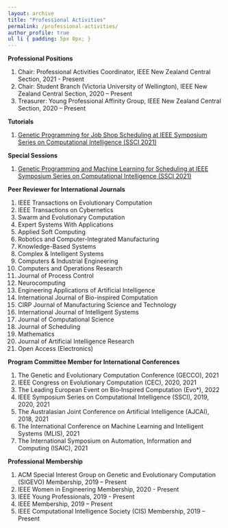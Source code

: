 ```yaml
---
layout: archive
title: "Professional Activities"
permalink: /professional-activities/
author_profile: true
ul li { padding: 5px 0px; }
---
```

**Professional Positions**
<ol>
<li> Chair: Professional Activities Coordinator, IEEE New Zealand Central Section, 2021 - Present </li>
<li> Chair: Student Branch (Victoria University of Wellington), IEEE New Zealand Central Section, 2020 – Present </li>
<li> Treasurer: Young Professional Affinity Group, IEEE New Zealand Central Section, 2020 – Present </li>
</ol>

**Tutorials**
<ol>
<li> <a href="https://attend.ieee.org/ssci-2021/tutorial-genetic-programming-for-job-shop-scheduling/"> Genetic Programming for Job Shop Scheduling at IEEE Symposium Series on Computational Intelligence (SSCI 2021) </a> </li> 
</ol>

**Special Sessions**
<ol>
<li> <a href="https://attend.ieee.org/ssci-2021/special-session-genetic-programming-and-machine-learning-for-scheduling/"> Genetic Programming and Machine Learning for Scheduling at IEEE Symposium Series on Computational Intelligence (SSCI 2021) </a> </li>
</ol>


**Peer Reviewer for International Journals**
<ol>
<li> IEEE Transactions on Evolutionary Computation </li>
<li> IEEE Transactions on Cybernetics </li>
<li> Swarm and Evolutionary Computation </li>
<li> Expert Systems With Applications </li>
<li> Applied Soft Computing </li>
<li> Robotics and Computer-Integrated Manufacturing </li>
<li> Knowledge-Based Systems </li>
<li> Complex & Intelligent Systems </li>
<li> Computers & Industrial Engineering </li>
<li> Computers and Operations Research </li>
<li> Journal of Process Control </li>
<li> Neurocomputing </li>
<li> Engineering Applications of Artificial Intelligence </li>
<li> International Journal of Bio-inspired Computation </li>
<li> CIRP Journal of Manufacturing Science and Technology </li>
<li> International Journal of Intelligent Systems </li>
<li> Journal of Computational Science </li>
<li> Journal of Scheduling </li>
<li> Mathematics </li>
<li> Journal of Artificial Intelligence Research </li>
<li> Open Access (Electronics) </li>
</ol>

**Program Committee Member for International Conferences**
<ol>
<li> The Genetic and Evolutionary Computation Conference (GECCO), 2021 </li>
<li> IEEE Congress on Evolutionary Computation (CEC), 2020, 2021 </li>
<li> The Leading European Event on Bio‑Inspired Computation (Evo*), 2022 </li>
<li> IEEE Symposium Series on Computational Intelligence (SSCI), 2019, 2020, 2021 </li>
<li> The Australasian Joint Conference on Artificial Intelligence (AJCAI), 2018, 2021 </li>
<li> The International Conference on Machine Learning and Intelligent Systems (MLIS), 2021 </li>
<li> The International Symposium on Automation, Information and Computing (ISAIC), 2021 </li>
</ol>

**Professional Membership**
<ol>
<li> ACM Special Interest Group on Genetic and Evolutionary Computation (SIGEVO) Membership, 2019 – Present </li>
<li> IEEE Women in Engineering Membership, 2020 - Present </li>
<li> IEEE Young Professionals, 2019 - Present </li>
<li> IEEE Membership, 2019 – Present </li>
<li> IEEE Computational Intelligence Society (CIS) Membership, 2019 – Present </li>
</ol>
